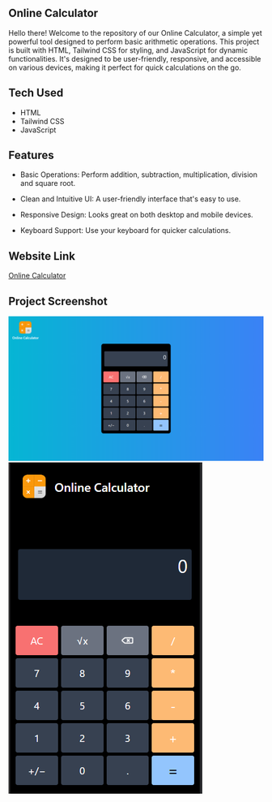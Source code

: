 ## Online Calculator

Hello there! Welcome to the repository of our Online Calculator, a simple yet powerful tool designed to perform basic arithmetic operations. This project is built with HTML, Tailwind CSS for styling, and JavaScript for dynamic functionalities. It's designed to be user-friendly, responsive, and accessible on various devices, making it perfect for quick calculations on the go.


## Tech Used

- HTML
- Tailwind CSS
- JavaScript

## Features

- Basic Operations: Perform addition, subtraction, multiplication, division and square root.

- Clean and Intuitive UI: A user-friendly interface that's easy to use.

- Responsive Design: Looks great on both desktop and mobile devices.

- Keyboard Support: Use your keyboard for quicker calculations.


## Website Link

[Online Calculator](https://himanshu-paliwal-277.github.io/Online-Calculator-Using-html-tailwind-css-and-JS/)


## Project Screenshot

![Online Calculator Screenshot](./Output/Screenshot%20(1).png)
![Online Calculator Screenshot](./Output/Screenshot%20(2).png)

